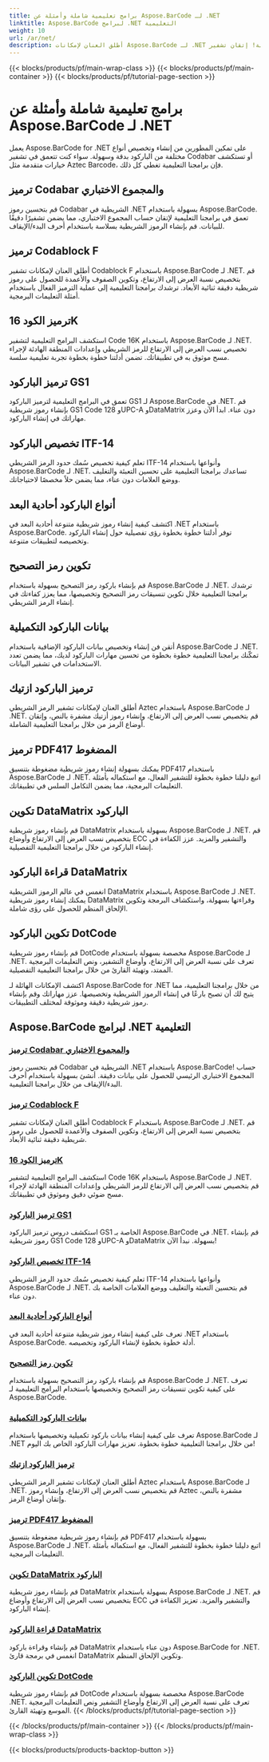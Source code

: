 ```yaml
---
title: برامج تعليمية شاملة وأمثلة عن Aspose.BarCode لـ .NET
linktitle: Aspose.BarCode لبرامج .NET التعليمية
weight: 10
url: /ar/net/
description: أطلق العنان لإمكانات Aspose.BarCode لـ .NET من خلال برامج تعليمية شاملة! إتقان تشفير Codabar، وتخصيص Codablock F، واستكشاف Code 16K، والمزيد.
---
```


{{< blocks/products/pf/main-wrap-class >}}
{{< blocks/products/pf/main-container >}}
{{< blocks/products/pf/tutorial-page-section >}}

# برامج تعليمية شاملة وأمثلة عن Aspose.BarCode لـ .NET



يعمل Aspose.BarCode for .NET على تمكين المطورين من إنشاء وتخصيص أنواع مختلفة من الباركود بدقة وسهولة. سواء كنت تتعمق في تشفير Codabar أو تستكشف خيارات متقدمة مثل Aztec Barcode، فإن برامجنا التعليمية تغطي كل ذلك.

## ترميز Codabar والمجموع الاختباري

قم بتحسين رموز Codabar الشريطية في .NET بسهولة باستخدام Aspose.BarCode. تعمق في برامجنا التعليمية لإتقان حساب المجموع الاختباري، مما يضمن تشفيرًا دقيقًا للبيانات. قم بإنشاء الرموز الشريطية بسلاسة باستخدام أحرف البدء/الإيقاف.

## ترميز Codablock F

أطلق العنان لإمكانات تشفير Codablock F باستخدام Aspose.BarCode لـ .NET. قم بتخصيص نسبة العرض إلى الارتفاع، وتكوين الصفوف والأعمدة للحصول على رموز شريطية دقيقة ثنائية الأبعاد. ترشدك برامجنا التعليمية إلى عملية الترميز الفعال باستخدام أمثلة التعليمات البرمجية.

## ترميز الكود 16K

استكشف البرامج التعليمية لتشفير Code 16K باستخدام Aspose.BarCode لـ .NET. تخصيص نسب العرض إلى الارتفاع للرمز الشريطي وإعدادات المنطقة الهادئة لإجراء مسح موثوق به في تطبيقاتك. تضمن أدلتنا خطوة بخطوة تجربة تعليمية سلسة.

## ترميز الباركود GS1

تعمق في البرامج التعليمية لترميز الباركود GS1 لـ Aspose.BarCode في .NET. قم بإنشاء رموز شريطية GS1 Code 128 وUPC-A وDataMatrix دون عناء. ابدأ الآن وعزز مهاراتك في إنشاء الباركود.

## تخصيص الباركود ITF-14

تعلم كيفية تخصيص سُمك حدود الرمز الشريطي ITF-14 وأنواعها باستخدام Aspose.BarCode لـ .NET. تساعدك برامجنا التعليمية على تحسين التعبئة والتغليف ووضع العلامات دون عناء، مما يضمن حلاً مخصصًا لاحتياجاتك.

## أنواع الباركود أحادية البعد

اكتشف كيفية إنشاء رموز شريطية متنوعة أحادية البعد في .NET باستخدام Aspose.BarCode. توفر أدلتنا خطوة بخطوة رؤى تفصيلية حول إنشاء الباركود وتخصيصه لتطبيقات متنوعة.

## تكوين رمز التصحيح

قم بإنشاء باركود رمز التصحيح بسهولة باستخدام Aspose.BarCode لـ .NET. ترشدك برامجنا التعليمية خلال تكوين تنسيقات رمز التصحيح وتخصيصها، مما يعزز كفاءتك في إنشاء الرمز الشريطي.

## بيانات الباركود التكميلية

أتقن فن إنشاء وتخصيص بيانات الباركود الإضافية باستخدام Aspose.BarCode لـ .NET. تمكّنك برامجنا التعليمية خطوة بخطوة من تحسين مهارات الباركود لديك، مما يضمن تعدد الاستخدامات في تشفير البيانات.

## ترميز الباركود ازتيك

أطلق العنان لإمكانات تشفير الرمز الشريطي Aztec باستخدام Aspose.BarCode لـ .NET. قم بتخصيص نسب العرض إلى الارتفاع، وإنشاء رموز أزتيك مشفرة بالنص، وإتقان أوضاع الرمز من خلال برامجنا التعليمية الشاملة.

## ترميز PDF417 المضغوط

يمكنك بسهولة إنشاء رموز شريطية مضغوطة بتنسيق PDF417 باستخدام Aspose.BarCode لـ .NET. اتبع دليلنا خطوة بخطوة للتشفير الفعال، مع استكماله بأمثلة التعليمات البرمجية، مما يضمن التكامل السلس في تطبيقاتك.

## تكوين DataMatrix الباركود

قم بإنشاء رموز شريطية DataMatrix بسهولة باستخدام Aspose.BarCode لـ .NET. قم بتخصيص نسب العرض إلى الارتفاع وأوضاع ECC والتشفير والمزيد. عزز الكفاءة في إنشاء الباركود من خلال برامجنا التعليمية التفصيلية.

## قراءة الباركود DataMatrix

انغمس في عالم الرموز الشريطية DataMatrix باستخدام Aspose.BarCode لـ .NET. يمكنك إنشاء رموز شريطية DataMatrix وقراءتها بسهولة، واستكشاف البرمجة وتكوين الإلحاق المنظم للحصول على رؤى شاملة.

## تكوين الباركود DotCode

قم بإنشاء رموز شريطية DotCode مخصصة بسهولة باستخدام Aspose.BarCode لـ .NET. تعرف على نسبة العرض إلى الارتفاع، وأوضاع التشفير، ونص التعليمات البرمجية الممتد، وتهيئة القارئ من خلال برامجنا التعليمية التفصيلية.

اكتشف الإمكانات الهائلة لـ Aspose.BarCode for .NET من خلال برامجنا التعليمية، مما يتيح لك أن تصبح بارعًا في إنشاء الرموز الشريطية وتخصيصها. عزز مهاراتك وقم بإنشاء رموز شريطية دقيقة وموثوقة لمختلف التطبيقات.
## Aspose.BarCode لبرامج .NET التعليمية
### [ترميز Codabar والمجموع الاختباري](./codabar-encoding-and-checksum/)
قم بتحسين رموز Codabar الشريطية في .NET باستخدام Aspose.BarCode! حساب المجموع الاختباري الرئيسي للحصول على بيانات دقيقة. أنشئ بسهولة باستخدام أحرف البدء/الإيقاف من خلال برامجنا التعليمية.
### [ترميز Codablock F](./codablock-f-encoding/)
أطلق العنان لإمكانات تشفير Codablock F باستخدام Aspose.BarCode لـ .NET. قم بتخصيص نسبة العرض إلى الارتفاع، وتكوين الصفوف والأعمدة للحصول على رموز شريطية دقيقة ثنائية الأبعاد.
### [ترميز الكود 16K](./code-16k-encoding/)
استكشف البرامج التعليمية لتشفير Code 16K باستخدام Aspose.BarCode لـ .NET. قم بتخصيص نسب العرض إلى الارتفاع للرمز الشريطي وإعدادات المنطقة الهادئة لإجراء مسح ضوئي دقيق وموثوق في تطبيقاتك.
### [ترميز الباركود GS1](./gs1-barcode-encoding/)
استكشف دروس ترميز الباركود GS1 الخاصة بـ Aspose.BarCode في .NET. قم بإنشاء رموز شريطية GS1 Code 128 وUPC-A وDataMatrix بسهولة. نبدأ الآن!
### [تخصيص الباركود ITF-14](./itf-14-barcode-customization/)
تعلم كيفية تخصيص سُمك حدود الرمز الشريطي ITF-14 وأنواعها باستخدام Aspose.BarCode لـ .NET. قم بتحسين التعبئة والتغليف ووضع العلامات الخاصة بك دون عناء.
### [أنواع الباركود أحادية البعد](./one-dimensional-barcode-types/)
تعرف على كيفية إنشاء رموز شريطية متنوعة أحادية البعد في .NET باستخدام Aspose.BarCode. أدلة خطوة بخطوة لإنشاء الباركود وتخصيصه.
### [تكوين رمز التصحيح](./patch-code-configuration/)
قم بإنشاء باركود رمز التصحيح بسهولة باستخدام Aspose.BarCode لـ .NET. تعرف على كيفية تكوين تنسيقات رمز التصحيح وتخصيصها باستخدام البرامج التعليمية لـ Aspose.BarCode.
### [بيانات الباركود التكميلية](./supplemental-barcode-data/)
تعرف على كيفية إنشاء بيانات باركود تكميلية وتخصيصها باستخدام Aspose.BarCode لـ .NET من خلال برامجنا التعليمية خطوة بخطوة. تعزيز مهارات الباركود الخاص بك اليوم!
### [ترميز الباركود ازتيك](./aztec-barcode-encoding/)
أطلق العنان لإمكانات تشفير الرمز الشريطي Aztec باستخدام Aspose.BarCode لـ .NET. قم بتخصيص نسب العرض إلى الارتفاع، وإنشاء رموز Aztec مشفرة بالنص، وإتقان أوضاع الرمز.
### [ترميز PDF417 المضغوط](./compact-pdf417-encoding/)
قم بإنشاء رموز شريطية مضغوطة بتنسيق PDF417 بسهولة باستخدام Aspose.BarCode لـ .NET. اتبع دليلنا خطوة بخطوة للتشفير الفعال، مع استكماله بأمثلة التعليمات البرمجية.
### [تكوين DataMatrix الباركود](./datamatrix-barcode-configuration/)
قم بإنشاء رموز شريطية DataMatrix بسهولة باستخدام Aspose.BarCode لـ .NET. قم بتخصيص نسب العرض إلى الارتفاع وأوضاع ECC والتشفير والمزيد. تعزيز الكفاءة في إنشاء الباركود.
### [قراءة الباركود DataMatrix](./datamatrix-barcode-reading/)
قم بإنشاء وقراءة باركود DataMatrix دون عناء باستخدام Aspose.BarCode for .NET. انغمس في برمجة قارئ DataMatrix وتكوين الإلحاق المنظم.
### [تكوين الباركود DotCode](./dotcode-barcode-configuration/)
قم بإنشاء رموز شريطية DotCode مخصصة بسهولة باستخدام Aspose.BarCode .NET. تعرف على نسبة العرض إلى الارتفاع وأوضاع التشفير ونص التعليمات البرمجية الموسع وتهيئة القارئ.
{{< /blocks/products/pf/tutorial-page-section >}}

{{< /blocks/products/pf/main-container >}}
{{< /blocks/products/pf/main-wrap-class >}}

{{< blocks/products/products-backtop-button >}}
